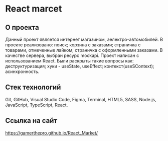 # __React marcet__

## О проекта
Данный проект является интернет магазином, эелектро-автомобилей. В проекте реализовано: поиск; корзина с заказами; страничка с товарами, отмеченные лайком; страничка с оформленными заказами. В качестве сервера, выбран ресурс mockapi.
Проект написан с использованием React. Были раскрыты такие вопросы как: деструктуризация; хуки - useState, useEffect; контекст(useSContext); асинхронность.

## Стек технологий
	
Git, GitHub, Visual Studio Code, Figma, Terminal, HTML5, SASS, Node.js, JavaScript, TypeScript, React.

## Ссылка на сайт

https://gamerthepro.github.io/React_Market/